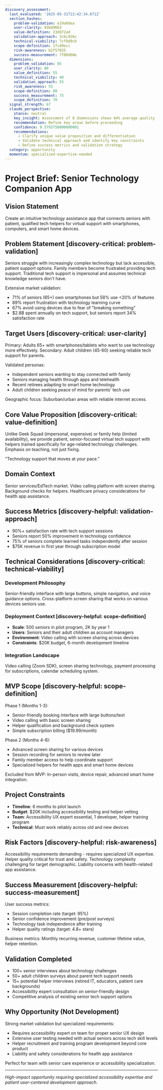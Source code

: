 ```yaml
---
discovery_assessment:
  last_evaluated: '2025-05-31T22:42:34.871Z'
  section_hashes:
    problem-validation: e19a8dea
    user-clarity: 93bd9663
    value-definition: 23dd72ad
    validation-approach: 3c6c926c
    technical-viability: 7cf8d9cb
    scope-definition: 1fcd9ecc
    risk-awareness: b2f57025
    success-measurement: 7f80d60e
  dimensions:
    problem_validation: 85
    user_clarity: 80
    value_definition: 55
    technical_viability: 40
    validation_approach: 55
    risk_awareness: 55
    scope-definition: 80
    success_measurement: 75
    scope_definition: 70
  signal_strength: 67
  claude_perspective:
    stance: neutral
    key_insight: Assessment of 8 dimensions shows 64% average quality
    recommendation: Refine key areas before proceeding
    confidence: 0.5793750000000001
    recommendations:
      - Clarify unique value proposition and differentiation
      - Validate technical approach and identify key constraints
      - Define success metrics and validation strategy
  category: opportunity
  momentum: specialized-expertise-needed
---
```

# Project Brief: Senior Technology Companion App

## Vision Statement
Create an intuitive technology assistance app that connects seniors with patient, qualified tech helpers for virtual support with smartphones, computers, and smart home devices.

## Problem Statement [discovery-critical: problem-validation]
Seniors struggle with increasingly complex technology but lack accessible, patient support options. Family members become frustrated providing tech support. Traditional tech support is impersonal and assumes technical knowledge seniors don't have.

Extensive market validation:
- 71% of seniors (65+) own smartphones but 58% use <20% of features
- 89% report frustration with technology learning curve
- 67% avoid using devices due to fear of "breaking something"
- $2.8B spent annually on tech support, but seniors report 34% satisfaction rate

## Target Users [discovery-critical: user-clarity]
Primary: Adults 65+ with smartphones/tablets who want to use technology more effectively. Secondary: Adult children (45-60) seeking reliable tech support for parents.

Validated personas:
- Independent seniors wanting to stay connected with family
- Seniors managing health through apps and telehealth
- Recent retirees adapting to smart home technology
- Adult children seeking peace of mind for parents' tech use

Geographic focus: Suburban/urban areas with reliable internet access.

## Core Value Proposition [discovery-critical: value-definition]
Unlike Geek Squad (impersonal, expensive) or family help (limited availability), we provide patient, senior-focused virtual tech support with helpers trained specifically for age-related technology challenges. Emphasis on teaching, not just fixing.

"Technology support that moves at your pace."

## Domain Context
Senior services/EdTech market. Video calling platform with screen sharing. Background checks for helpers. Healthcare privacy considerations for health app assistance.

## Success Metrics [discovery-helpful: validation-approach]
- 90%+ satisfaction rate with tech support sessions
- Seniors report 50% improvement in technology confidence
- 75% of seniors complete learned tasks independently after session
- $75K revenue in first year through subscription model

## Technical Considerations [discovery-critical: technical-viability]

### Development Philosophy
Senior-friendly interface with large buttons, simple navigation, and voice guidance options. Cross-platform screen sharing that works on various devices seniors use.

### Deployment Context [discovery-helpful: scope-definition]
- **Scale**: 500 seniors in pilot program, 2K by year 1
- **Users**: Seniors and their adult children as account managers
- **Environment**: Video calling with screen sharing across devices
- **Constraints**: $20K budget, 6-month development timeline

### Integration Landscape
Video calling (Zoom SDK), screen sharing technology, payment processing for subscriptions, calendar scheduling system.

## MVP Scope [discovery-helpful: scope-definition]
Phase 1 (Months 1-3):
- Senior-friendly booking interface with large buttons/text
- Video calling with basic screen sharing
- Helper qualification and background check system
- Simple subscription billing ($19.99/month)

Phase 2 (Months 4-6):
- Advanced screen sharing for various devices
- Session recording for seniors to review later
- Family member access to help coordinate support
- Specialized helpers for health apps and smart home devices

Excluded from MVP: In-person visits, device repair, advanced smart home integration.

## Project Constraints
- **Timeline**: 6 months to pilot launch
- **Budget**: $20K including accessibility testing and helper vetting
- **Team**: Accessibility UX expert essential, 1 developer, helper training program
- **Technical**: Must work reliably across old and new devices

## Risk Factors [discovery-helpful: risk-awareness]
Accessibility requirements demanding - requires specialized UX expertise. Helper quality critical for trust and safety. Technology complexity challenging for target demographic. Liability concerns with health-related app assistance.

## Success Measurement [discovery-helpful: success-measurement]
User success metrics:
- Session completion rate (target: 95%)
- Senior confidence improvement (pre/post surveys)
- Technology task independence after training
- Helper quality ratings (target: 4.8+ stars)

Business metrics: Monthly recurring revenue, customer lifetime value, helper retention.

## Validation Completed
- 100+ senior interviews about technology challenges
- 50+ adult children surveys about parent tech support needs
- 15+ potential helper interviews (retired IT, educators, patient care backgrounds)
- Accessibility expert consultation on senior-friendly design
- Competitive analysis of existing senior tech support options

## Why Opportunity (Not Development)
Strong market validation but specialized requirements:
- Requires accessibility expert on team for proper senior UX design
- Extensive user testing needed with actual seniors across tech skill levels
- Helper recruitment and training program development beyond core product
- Liability and safety considerations for health app assistance

Perfect for team with senior care experience or accessibility specialization.

---
*High-impact opportunity requiring specialized accessibility expertise and patient user-centered development approach.*
